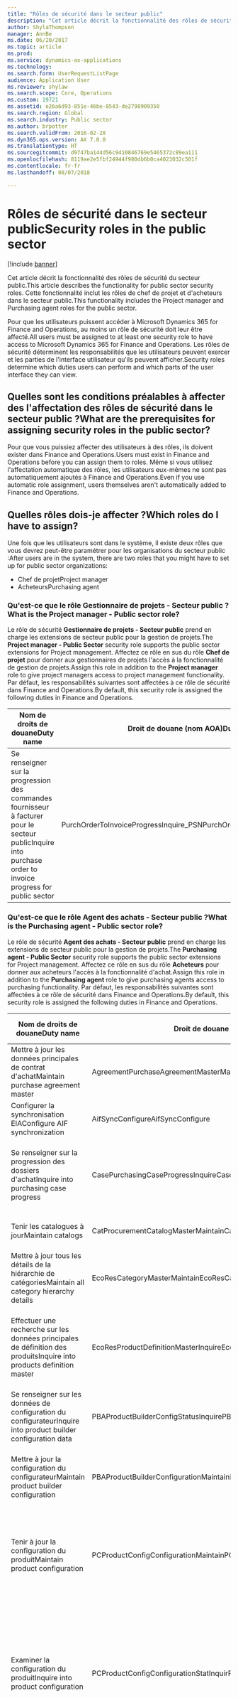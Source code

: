 ```yaml
---
title: "Rôles de sécurité dans le secteur public"
description: "Cet article décrit la fonctionnalité des rôles de sécurité du secteur public. Cette fonctionnalité inclut les rôles de chef de projet et d'acheteurs dans le secteur public."
author: ShylaThompson
manager: AnnBe
ms.date: 06/20/2017
ms.topic: article
ms.prod: 
ms.service: dynamics-ax-applications
ms.technology: 
ms.search.form: UserRequestListPage
audience: Application User
ms.reviewer: shylaw
ms.search.scope: Core, Operations
ms.custom: 19721
ms.assetid: e26a6d93-851e-46be-8543-de2798909350
ms.search.region: Global
ms.search.industry: Public sector
ms.author: brpotter
ms.search.validFrom: 2016-02-28
ms.dyn365.ops.version: AX 7.0.0
ms.translationtype: HT
ms.sourcegitcommit: d9747ba144d56c9410846769e5465372c89ea111
ms.openlocfilehash: 8119ae2e5fbf24944f980db6b0ca4023032c501f
ms.contentlocale: fr-fr
ms.lasthandoff: 08/07/2018

---
```


# <a name="security-roles-in-the-public-sector"></a><span data-ttu-id="55ab4-104">Rôles de sécurité dans le secteur public</span><span class="sxs-lookup"><span data-stu-id="55ab4-104">Security roles in the public sector</span></span>

[!include [banner](../includes/banner.md)]

<span data-ttu-id="55ab4-105">Cet article décrit la fonctionnalité des rôles de sécurité du secteur public.</span><span class="sxs-lookup"><span data-stu-id="55ab4-105">This article describes the functionality for public sector security roles.</span></span> <span data-ttu-id="55ab4-106">Cette fonctionnalité inclut les rôles de chef de projet et d'acheteurs dans le secteur public.</span><span class="sxs-lookup"><span data-stu-id="55ab4-106">This functionality includes the Project manager and Purchasing agent roles for the public sector.</span></span>

<span data-ttu-id="55ab4-107">Pour que les utilisateurs puissent accéder à Microsoft Dynamics 365 for Finance and Operations, au moins un rôle de sécurité doit leur être affecté.</span><span class="sxs-lookup"><span data-stu-id="55ab4-107">All users must be assigned to at least one security role to have access to Microsoft Dynamics 365 for Finance and Operations.</span></span> <span data-ttu-id="55ab4-108">Les rôles de sécurité déterminent les responsabilités que les utilisateurs peuvent exercer et les parties de l'interface utilisateur qu'ils peuvent afficher.</span><span class="sxs-lookup"><span data-stu-id="55ab4-108">Security roles determine which duties users can perform and which parts of the user interface they can view.</span></span>

## <a name="what-are-the-prerequisites-for-assigning-security-roles-in-the-public-sector"></a><span data-ttu-id="55ab4-109">Quelles sont les conditions préalables à affecter des l'affectation des rôles de sécurité dans le secteur public ?</span><span class="sxs-lookup"><span data-stu-id="55ab4-109">What are the prerequisites for assigning security roles in the public sector?</span></span>
<span data-ttu-id="55ab4-110">Pour que vous puissiez affecter des utilisateurs à des rôles, ils doivent exister dans Finance and Operations.</span><span class="sxs-lookup"><span data-stu-id="55ab4-110">Users must exist in Finance and Operations before you can assign them to roles.</span></span> <span data-ttu-id="55ab4-111">Même si vous utilisez l'affectation automatique des rôles, les utilisateurs eux-mêmes ne sont pas automatiquement ajoutés à Finance and Operations.</span><span class="sxs-lookup"><span data-stu-id="55ab4-111">Even if you use automatic role assignment, users themselves aren't automatically added to Finance and Operations.</span></span>

## <a name="which-roles-do-i-have-to-assign"></a><span data-ttu-id="55ab4-112">Quelles rôles dois-je affecter ?</span><span class="sxs-lookup"><span data-stu-id="55ab4-112">Which roles do I have to assign?</span></span>
<span data-ttu-id="55ab4-113">Une fois que les utilisateurs sont dans le système, il existe deux rôles que vous devrez peut-être paramétrer pour les organisations du secteur public :</span><span class="sxs-lookup"><span data-stu-id="55ab4-113">After users are in the system, there are two roles that you might have to set up for public sector organizations:</span></span>

-   <span data-ttu-id="55ab4-114">Chef de projet</span><span class="sxs-lookup"><span data-stu-id="55ab4-114">Project manager</span></span>
-   <span data-ttu-id="55ab4-115">Acheteurs</span><span class="sxs-lookup"><span data-stu-id="55ab4-115">Purchasing agent</span></span>

### <a name="what-is-the-project-manager---public-sector-role"></a><span data-ttu-id="55ab4-116">Qu'est-ce que le rôle Gestionnaire de projets - Secteur public ?</span><span class="sxs-lookup"><span data-stu-id="55ab4-116">What is the Project manager - Public sector role?</span></span>

<span data-ttu-id="55ab4-117">Le rôle de sécurité **Gestionnaire de projets - Secteur public** prend en charge les extensions de secteur public pour la gestion de projets.</span><span class="sxs-lookup"><span data-stu-id="55ab4-117">The **Project manager - Public Sector** security role supports the public sector extensions for Project management.</span></span> <span data-ttu-id="55ab4-118">Affectez ce rôle en sus du rôle **Chef de projet** pour donner aux gestionnaires de projets l'accès à la fonctionnalité de gestion de projets.</span><span class="sxs-lookup"><span data-stu-id="55ab4-118">Assign this role in addition to the **Project manager** role to give project managers access to project management functionality.</span></span> <span data-ttu-id="55ab4-119">Par défaut, les responsabilités suivantes sont affectées à ce rôle de sécurité dans Finance and Operations.</span><span class="sxs-lookup"><span data-stu-id="55ab4-119">By default, this security role is assigned the following duties in Finance and Operations.</span></span>

| <span data-ttu-id="55ab4-120">Nom de droits de douane</span><span class="sxs-lookup"><span data-stu-id="55ab4-120">Duty name</span></span>                                                         | <span data-ttu-id="55ab4-121">Droit de douane (nom AOA)</span><span class="sxs-lookup"><span data-stu-id="55ab4-121">Duty AOT name</span></span>                           | <span data-ttu-id="55ab4-122">Description du droit</span><span class="sxs-lookup"><span data-stu-id="55ab4-122">Duty description</span></span>                                                                |
|-------------------------------------------------------------------|-----------------------------------------|---------------------------------------------------------------------------------|
| <span data-ttu-id="55ab4-123">Se renseigner sur la progression des commandes fournisseur à facturer pour le secteur public</span><span class="sxs-lookup"><span data-stu-id="55ab4-123">Inquire into purchase order to invoice progress for public sector</span></span> | <span data-ttu-id="55ab4-124">PurchOrderToInvoiceProgressInquire\_PSN</span><span class="sxs-lookup"><span data-stu-id="55ab4-124">PurchOrderToInvoiceProgressInquire\_PSN</span></span> | <span data-ttu-id="55ab4-125">Répondre aux demandes de renseignements sur le statut du processus « de la commande fournisseur à la facture ».</span><span class="sxs-lookup"><span data-stu-id="55ab4-125">Respond to inquiries about the status of the purchase order–to–invoice process.</span></span> |

### <a name="what-is-the-purchasing-agent---public-sector-role"></a><span data-ttu-id="55ab4-126">Qu'est-ce que le rôle Agent des achats - Secteur public ?</span><span class="sxs-lookup"><span data-stu-id="55ab4-126">What is the Purchasing agent - Public sector role?</span></span>

<span data-ttu-id="55ab4-127">Le rôle de sécurité **Agent des achats - Secteur public** prend en charge les extensions de secteur public pour la gestion de projets.</span><span class="sxs-lookup"><span data-stu-id="55ab4-127">The **Purchasing agent - Public Sector** security role supports the public sector extensions for Project management.</span></span> <span data-ttu-id="55ab4-128">Affectez ce rôle en sus du rôle **Acheteurs** pour donner aux acheteurs l'accès à la fonctionnalité d'achat.</span><span class="sxs-lookup"><span data-stu-id="55ab4-128">Assign this role in addition to the **Purchasing agent** role to give purchasing agents access to purchasing functionality.</span></span> <span data-ttu-id="55ab4-129">Par défaut, les responsabilités suivantes sont affectées à ce rôle de sécurité dans Finance and Operations.</span><span class="sxs-lookup"><span data-stu-id="55ab4-129">By default, this security role is assigned the following duties in Finance and Operations.</span></span>

| <span data-ttu-id="55ab4-130">Nom de droits de douane</span><span class="sxs-lookup"><span data-stu-id="55ab4-130">Duty name</span></span>                                                       | <span data-ttu-id="55ab4-131">Droit de douane (nom AOA)</span><span class="sxs-lookup"><span data-stu-id="55ab4-131">Duty AOT name</span></span>                            | <span data-ttu-id="55ab4-132">Description du droit</span><span class="sxs-lookup"><span data-stu-id="55ab4-132">Duty description</span></span>                                                                                        |
|-----------------------------------------------------------------|------------------------------------------|---------------------------------------------------------------------------------------------------------|
| <span data-ttu-id="55ab4-133">Mettre à jour les données principales de contrat d'achat</span><span class="sxs-lookup"><span data-stu-id="55ab4-133">Maintain purchase agreement master</span></span>                              | <span data-ttu-id="55ab4-134">AgreementPurchaseAgreementMasterMaintain</span><span class="sxs-lookup"><span data-stu-id="55ab4-134">AgreementPurchaseAgreementMasterMaintain</span></span> | <span data-ttu-id="55ab4-135">Mettre à jour les détails de contrats d'achat.</span><span class="sxs-lookup"><span data-stu-id="55ab4-135">Maintain the details of purchase agreements.</span></span>                                                            |
| <span data-ttu-id="55ab4-136">Configurer la synchronisation EIA</span><span class="sxs-lookup"><span data-stu-id="55ab4-136">Configure AIF synchronization</span></span>                                   | <span data-ttu-id="55ab4-137">AifSyncConfigure</span><span class="sxs-lookup"><span data-stu-id="55ab4-137">AifSyncConfigure</span></span>                         | <span data-ttu-id="55ab4-138">Spécifier des filtres sur les ports.</span><span class="sxs-lookup"><span data-stu-id="55ab4-138">Specify filters on ports.</span></span>                                                                               |
| <span data-ttu-id="55ab4-139">Se renseigner sur la progression des dossiers d'achat</span><span class="sxs-lookup"><span data-stu-id="55ab4-139">Inquire into purchasing case progress</span></span>                           | <span data-ttu-id="55ab4-140">CasePurchasingCaseProgressInquire</span><span class="sxs-lookup"><span data-stu-id="55ab4-140">CasePurchasingCaseProgressInquire</span></span>        | <span data-ttu-id="55ab4-141">Répondre aux demandes de renseignements sur le statut des dossiers d'achat.</span><span class="sxs-lookup"><span data-stu-id="55ab4-141">Respond to inquiries about the status of purchasing cases.</span></span>                                              |
| <span data-ttu-id="55ab4-142">Tenir les catalogues à jour</span><span class="sxs-lookup"><span data-stu-id="55ab4-142">Maintain catalogs</span></span>                                               | <span data-ttu-id="55ab4-143">CatProcurementCatalogMasterMaintain</span><span class="sxs-lookup"><span data-stu-id="55ab4-143">CatProcurementCatalogMasterMaintain</span></span>      | <span data-ttu-id="55ab4-144">Mettre à jour tous les types de catalogues.</span><span class="sxs-lookup"><span data-stu-id="55ab4-144">Maintain all types of catalogs.</span></span>                                                                         |
| <span data-ttu-id="55ab4-145">Mettre à jour tous les détails de la hiérarchie de catégories</span><span class="sxs-lookup"><span data-stu-id="55ab4-145">Maintain all category hierarchy details</span></span>                         | <span data-ttu-id="55ab4-146">EcoResCategoryMasterMaintain</span><span class="sxs-lookup"><span data-stu-id="55ab4-146">EcoResCategoryMasterMaintain</span></span>             | <span data-ttu-id="55ab4-147">Mettre à jour les catégories.</span><span class="sxs-lookup"><span data-stu-id="55ab4-147">Maintain categories.</span></span>                                                                                    |
| <span data-ttu-id="55ab4-148">Effectuer une recherche sur les données principales de définition des produits</span><span class="sxs-lookup"><span data-stu-id="55ab4-148">Inquire into products definition master</span></span>                         | <span data-ttu-id="55ab4-149">EcoResProductDefinitionMasterInquire</span><span class="sxs-lookup"><span data-stu-id="55ab4-149">EcoResProductDefinitionMasterInquire</span></span>     | <span data-ttu-id="55ab4-150">Répondre aux demandes concernant les données principales pour les définitions de produits</span><span class="sxs-lookup"><span data-stu-id="55ab4-150">Respond to inquiries about master data for product definitions.</span></span>                                         |
| <span data-ttu-id="55ab4-151">Se renseigner sur les données de configuration du configurateur</span><span class="sxs-lookup"><span data-stu-id="55ab4-151">Inquire into product builder configuration data</span></span>                 | <span data-ttu-id="55ab4-152">PBAProductBuilderConfigStatusInquire</span><span class="sxs-lookup"><span data-stu-id="55ab4-152">PBAProductBuilderConfigStatusInquire</span></span>     | <span data-ttu-id="55ab4-153">Ouvrir et réviser les configurations du configurateur.</span><span class="sxs-lookup"><span data-stu-id="55ab4-153">Open and review product builder configurations.</span></span>                                                         |
| <span data-ttu-id="55ab4-154">Mettre à jour la configuration du configurateur</span><span class="sxs-lookup"><span data-stu-id="55ab4-154">Maintain product builder configuration</span></span>                          | <span data-ttu-id="55ab4-155">PBAProductBuilderConfigurationMaintain</span><span class="sxs-lookup"><span data-stu-id="55ab4-155">PBAProductBuilderConfigurationMaintain</span></span>   | <span data-ttu-id="55ab4-156">Modifier et mettre à jour les configurations du configurateur.</span><span class="sxs-lookup"><span data-stu-id="55ab4-156">Edit and update product builder configurations.</span></span>                                                         |
| <span data-ttu-id="55ab4-157">Tenir à jour la configuration du produit</span><span class="sxs-lookup"><span data-stu-id="55ab4-157">Maintain product configuration</span></span>                                  | <span data-ttu-id="55ab4-158">PCProductConfigConfigurationMaintain</span><span class="sxs-lookup"><span data-stu-id="55ab4-158">PCProductConfigConfigurationMaintain</span></span>     | <span data-ttu-id="55ab4-159">Mettre à jour une configuration basé sur les contraintes pour les modèles de configuration de produit.</span><span class="sxs-lookup"><span data-stu-id="55ab4-159">Maintain a constraint-based configuration for product configuration models.</span></span>                             |
| <span data-ttu-id="55ab4-160">Examiner la configuration du produit</span><span class="sxs-lookup"><span data-stu-id="55ab4-160">Inquire into product configuration</span></span>                              | <span data-ttu-id="55ab4-161">PCProductConfigConfigurationStatInquir</span><span class="sxs-lookup"><span data-stu-id="55ab4-161">PCProductConfigConfigurationStatInquir</span></span>   | <span data-ttu-id="55ab4-162">Répondre aux demandes de renseignements sur les données principales de configuration pour les modèles de configuration de produits basée sur les contraintes.</span><span class="sxs-lookup"><span data-stu-id="55ab4-162">Respond to inquiries about configuration master data for constraint-based product configuration models.</span></span> |
| <span data-ttu-id="55ab4-163">Mettre à jour les paramètres de gestion d'impression de configuration des achats</span><span class="sxs-lookup"><span data-stu-id="55ab4-163">Maintain purchase setup print management settings</span></span>               | <span data-ttu-id="55ab4-164">PrintMgmtPurchaseSettingsMaintain</span><span class="sxs-lookup"><span data-stu-id="55ab4-164">PrintMgmtPurchaseSettingsMaintain</span></span>        | <span data-ttu-id="55ab4-165">Mettre à jour les paramètres de gestion d'impression pour le paramétrage des achats.</span><span class="sxs-lookup"><span data-stu-id="55ab4-165">Maintain print management settings for purchase setups.</span></span>                                                 |
| <span data-ttu-id="55ab4-166">Mettre à jour les paramètres de gestion d'impression des documents d'achats</span><span class="sxs-lookup"><span data-stu-id="55ab4-166">Maintain purchase document print management settings</span></span>            | <span data-ttu-id="55ab4-167">PrintMgmtPurchDocumentSettingsMaintain</span><span class="sxs-lookup"><span data-stu-id="55ab4-167">PrintMgmtPurchDocumentSettingsMaintain</span></span>   | <span data-ttu-id="55ab4-168">Mettre à jour les paramètres de gestion d'impression des documents d'achat.</span><span class="sxs-lookup"><span data-stu-id="55ab4-168">Maintain print management settings for purchase documents.</span></span>                                              |
| <span data-ttu-id="55ab4-169">Se renseigner sur les politiques d'achat</span><span class="sxs-lookup"><span data-stu-id="55ab4-169">Inquire into purchasing policies</span></span>                                | <span data-ttu-id="55ab4-170">ProcPurchasingProcessInquire</span><span class="sxs-lookup"><span data-stu-id="55ab4-170">ProcPurchasingProcessInquire</span></span>             | <span data-ttu-id="55ab4-171">Répondre aux demandes de renseignements sur les stratégies régissant le processus d'achat.</span><span class="sxs-lookup"><span data-stu-id="55ab4-171">Respond to inquiries about policies that govern the purchasing process.</span></span>                                 |
| <span data-ttu-id="55ab4-172">Se renseigner sur les politiques d'achat pour le secteur public</span><span class="sxs-lookup"><span data-stu-id="55ab4-172">Inquire into purchasing policies for public sector</span></span>              | <span data-ttu-id="55ab4-173">ProcPurchasingProcessInquire\_PSN</span><span class="sxs-lookup"><span data-stu-id="55ab4-173">ProcPurchasingProcessInquire\_PSN</span></span>        | <span data-ttu-id="55ab4-174">Répondre aux demandes de renseignements sur les stratégies du secteur public régissant le processus d'achat.</span><span class="sxs-lookup"><span data-stu-id="55ab4-174">Respond to inquiries about public sector policies that govern the purchasing process.</span></span>                   |
| <span data-ttu-id="55ab4-175">Approuver le contrat d'achat</span><span class="sxs-lookup"><span data-stu-id="55ab4-175">Approve purchase agreement</span></span>                                      | <span data-ttu-id="55ab4-176">PurchaseAgreementWFMaintain</span><span class="sxs-lookup"><span data-stu-id="55ab4-176">PurchaseAgreementWFMaintain</span></span>              | <span data-ttu-id="55ab4-177">Réviser et approuver les contrats d'achat dans un workflow.</span><span class="sxs-lookup"><span data-stu-id="55ab4-177">Review and approve purchase agreements in a workflow.</span></span>                                                   |
| <span data-ttu-id="55ab4-178">Tenir à jour les commandes fournisseur</span><span class="sxs-lookup"><span data-stu-id="55ab4-178">Maintain purchase orders</span></span>                                        | <span data-ttu-id="55ab4-179">PurchOrderMaintain</span><span class="sxs-lookup"><span data-stu-id="55ab4-179">PurchOrderMaintain</span></span>                       | <span data-ttu-id="55ab4-180">Documenter et enregistrer les commandes fournisseur</span><span class="sxs-lookup"><span data-stu-id="55ab4-180">Document and record purchase orders.</span></span>                                                                    |
| <span data-ttu-id="55ab4-181">Tenir à jour la consolidation des demandes d'achat</span><span class="sxs-lookup"><span data-stu-id="55ab4-181">Maintain purchase requisition consolidation</span></span>                     | <span data-ttu-id="55ab4-182">PurchReqConsolidationMaintain</span><span class="sxs-lookup"><span data-stu-id="55ab4-182">PurchReqConsolidationMaintain</span></span>            | <span data-ttu-id="55ab4-183">Mettre à jour le processus de consolidation des demandes d'achat.</span><span class="sxs-lookup"><span data-stu-id="55ab4-183">Maintain the purchase requisition consolidation process.</span></span>                                                |
| <span data-ttu-id="55ab4-184">Tenir à jour la création de commandes fournisseur à partir de demandes d'achat</span><span class="sxs-lookup"><span data-stu-id="55ab4-184">Maintain creation of purchase orders from purchase requisitions</span></span> | <span data-ttu-id="55ab4-185">PurchReqOrderFromRequisitionMaintain</span><span class="sxs-lookup"><span data-stu-id="55ab4-185">PurchReqOrderFromRequisitionMaintain</span></span>     | <span data-ttu-id="55ab4-186">Lancer les commandes fournisseur à partir de demandes d'achat.</span><span class="sxs-lookup"><span data-stu-id="55ab4-186">Release purchase orders from purchase requisitions.</span></span>                                                     |
| <span data-ttu-id="55ab4-187">Approuver les demandes d'achat</span><span class="sxs-lookup"><span data-stu-id="55ab4-187">Approve purchase requisitions</span></span>                                   | <span data-ttu-id="55ab4-188">PurchReqPurchaseRequisitionApprove</span><span class="sxs-lookup"><span data-stu-id="55ab4-188">PurchReqPurchaseRequisitionApprove</span></span>       | <span data-ttu-id="55ab4-189">Approuver et autoriser les demandes d'achat.</span><span class="sxs-lookup"><span data-stu-id="55ab4-189">Approve and authorize purchase requisitions.</span></span>                                                            |
| <span data-ttu-id="55ab4-190">Mettre à jour toutes les demandes d'achat</span><span class="sxs-lookup"><span data-stu-id="55ab4-190">Maintain all purchase requisitions</span></span>                              | <span data-ttu-id="55ab4-191">PurchReqPurchaseRequisitionMaintainAll</span><span class="sxs-lookup"><span data-stu-id="55ab4-191">PurchReqPurchaseRequisitionMaintainAll</span></span>   | <span data-ttu-id="55ab4-192">Modifier et mettre à jour les demandes d'achat.</span><span class="sxs-lookup"><span data-stu-id="55ab4-192">Edit and update purchase requisitions.</span></span>                                                                  |
| <span data-ttu-id="55ab4-193">Afficher les demandes d'achat en attente</span><span class="sxs-lookup"><span data-stu-id="55ab4-193">View purchase requisitions on hold</span></span>                              | <span data-ttu-id="55ab4-194">PurchReqTableView</span><span class="sxs-lookup"><span data-stu-id="55ab4-194">PurchReqTableView</span></span>                        | <span data-ttu-id="55ab4-195">Ouvrir et réviser les demandes d'achat en attente.</span><span class="sxs-lookup"><span data-stu-id="55ab4-195">Open and review purchase requisitions that are on hold.</span></span>                                                 |
| <span data-ttu-id="55ab4-196">Mettre à jour le questionnaire d'appel d'offre</span><span class="sxs-lookup"><span data-stu-id="55ab4-196">Maintain request for quotation questionnaire</span></span>                    | <span data-ttu-id="55ab4-197">PurchRFQQuestionnaireMaintain</span><span class="sxs-lookup"><span data-stu-id="55ab4-197">PurchRFQQuestionnaireMaintain</span></span>            | <span data-ttu-id="55ab4-198">Modifier et mettre à jour les questionnaires d'appel d'offre.</span><span class="sxs-lookup"><span data-stu-id="55ab4-198">Edit and update request for quotation (RFQ) questionnaires.</span></span>                                             |
| <span data-ttu-id="55ab4-199">Mettre à jour l'appel d'offre</span><span class="sxs-lookup"><span data-stu-id="55ab4-199">Maintain request for quotation</span></span>                                  | <span data-ttu-id="55ab4-200">PurchRFQRequestForQuoteMaintain</span><span class="sxs-lookup"><span data-stu-id="55ab4-200">PurchRFQRequestForQuoteMaintain</span></span>          | <span data-ttu-id="55ab4-201">Modifier et mettre à jour les appels d'offre.</span><span class="sxs-lookup"><span data-stu-id="55ab4-201">Edit and update RFQs.</span></span>                                                                                   |
| <span data-ttu-id="55ab4-202">Tenir à jour les réponses aux appels d'offre</span><span class="sxs-lookup"><span data-stu-id="55ab4-202">Maintain request for quotation replies</span></span>                          | <span data-ttu-id="55ab4-203">PurchRFQRequestForQuoteReplyMaintain</span><span class="sxs-lookup"><span data-stu-id="55ab4-203">PurchRFQRequestForQuoteReplyMaintain</span></span>     | <span data-ttu-id="55ab4-204">Modifier et mettre à jour les réponses aux appels d'offre.</span><span class="sxs-lookup"><span data-stu-id="55ab4-204">Edit and update RFQ replies.</span></span>                                                                            |
| <span data-ttu-id="55ab4-205">Tenir à jour les offres scellées</span><span class="sxs-lookup"><span data-stu-id="55ab4-205">Maintain sealed bids</span></span>                                            | <span data-ttu-id="55ab4-206">PurchRFQSealedBids</span><span class="sxs-lookup"><span data-stu-id="55ab4-206">PurchRFQSealedBids</span></span>                       | <span data-ttu-id="55ab4-207">Modifier et mettre à jour les offres scellées.</span><span class="sxs-lookup"><span data-stu-id="55ab4-207">Edit and update sealed bids.</span></span>                                                                            |
| <span data-ttu-id="55ab4-208">Se renseigner sur le statut de paiement des factures fournisseur</span><span class="sxs-lookup"><span data-stu-id="55ab4-208">Inquire about payment status for vendor invoices</span></span>                | <span data-ttu-id="55ab4-209">VendInvoice4paymentStatusInquire\_RU</span><span class="sxs-lookup"><span data-stu-id="55ab4-209">VendInvoice4paymentStatusInquire\_RU</span></span>     | <span data-ttu-id="55ab4-210">Répondre aux demandes de renseignements sur le statut de paiement des factures fournisseur.</span><span class="sxs-lookup"><span data-stu-id="55ab4-210">Respond to inquiries about the payment status for vendor invoices.</span></span>                                      |
| <span data-ttu-id="55ab4-211">Tenir à jour les factures fournisseur pour le paiement</span><span class="sxs-lookup"><span data-stu-id="55ab4-211">Maintain vendor invoices for payment</span></span>                            | <span data-ttu-id="55ab4-212">VendInvoice4PaymMaintain\_RU</span><span class="sxs-lookup"><span data-stu-id="55ab4-212">VendInvoice4PaymMaintain\_RU</span></span>             | <span data-ttu-id="55ab4-213">Modifier et mettre à jour les factures fournisseur pour paiement.</span><span class="sxs-lookup"><span data-stu-id="55ab4-213">Edit and update vendor invoices for payment.</span></span>                                                            |
| <span data-ttu-id="55ab4-214">Mettre à jour les données principales de fournisseur potentiel</span><span class="sxs-lookup"><span data-stu-id="55ab4-214">Maintain prospective vendor master</span></span>                              | <span data-ttu-id="55ab4-215">VendProspectiveVendorMasterMaintain</span><span class="sxs-lookup"><span data-stu-id="55ab4-215">VendProspectiveVendorMasterMaintain</span></span>      | <span data-ttu-id="55ab4-216">Modifier et mettre à jour les données principales de fournisseur potentiel.</span><span class="sxs-lookup"><span data-stu-id="55ab4-216">Edit and update the prospective vendor master.</span></span>                                                          |
| <span data-ttu-id="55ab4-217">Mettre à jour les demandes fournisseur initiées par les employés</span><span class="sxs-lookup"><span data-stu-id="55ab4-217">Maintain employee-initiated vendor requests</span></span>                     | <span data-ttu-id="55ab4-218">VendRequestEmployeeVendorRequestMaintain</span><span class="sxs-lookup"><span data-stu-id="55ab4-218">VendRequestEmployeeVendorRequestMaintain</span></span> | <span data-ttu-id="55ab4-219">Documenter et enregistrer les demandes fournisseur initiées par les employés.</span><span class="sxs-lookup"><span data-stu-id="55ab4-219">Document and record employee-initiated vendor requests.</span></span>                                                 |
| <span data-ttu-id="55ab4-220">Se renseigner sur le statut des demandes initiées par les fournisseurs</span><span class="sxs-lookup"><span data-stu-id="55ab4-220">Inquire into vendor-initiated request status</span></span>                    | <span data-ttu-id="55ab4-221">VendRequestVendorInitiateRequestInquire</span><span class="sxs-lookup"><span data-stu-id="55ab4-221">VendRequestVendorInitiateRequestInquire</span></span>  | <span data-ttu-id="55ab4-222">Répondre aux demandes de renseignements sur le statut des demandes initiées par les fournisseurs.</span><span class="sxs-lookup"><span data-stu-id="55ab4-222">Respond to inquiries about the status on vendor-initiated requests.</span></span>                                     |
| <span data-ttu-id="55ab4-223">Effectuer une recherche sur les données principales de fournisseur non sollicité</span><span class="sxs-lookup"><span data-stu-id="55ab4-223">Inquire into unsolicited vendor master</span></span>                          | <span data-ttu-id="55ab4-224">VendUnsolicitedVendorMasterInquire</span><span class="sxs-lookup"><span data-stu-id="55ab4-224">VendUnsolicitedVendorMasterInquire</span></span>       | <span data-ttu-id="55ab4-225">Répondre aux demandes concernant les données principales de fournisseur non sollicité.</span><span class="sxs-lookup"><span data-stu-id="55ab4-225">Respond to inquiries about unsolicited vendor master data.</span></span>                                              |
| <span data-ttu-id="55ab4-226">Mettre à jour les demandes utilisateur fournisseur</span><span class="sxs-lookup"><span data-stu-id="55ab4-226">Maintain vendor user requests</span></span>                                   | <span data-ttu-id="55ab4-227">VendUserRequestMaintain</span><span class="sxs-lookup"><span data-stu-id="55ab4-227">VendUserRequestMaintain</span></span>                  | <span data-ttu-id="55ab4-228">Mettre à jour et soumettre les demandes de l'utilisateur fournisseur.</span><span class="sxs-lookup"><span data-stu-id="55ab4-228">Maintain and submit vendor user requests.</span></span>                                                               |
| <span data-ttu-id="55ab4-229">Mettre à jour les données principales sur le fournisseur</span><span class="sxs-lookup"><span data-stu-id="55ab4-229">Maintain vendor master</span></span>                                          | <span data-ttu-id="55ab4-230">VendVendorMasterMaintain</span><span class="sxs-lookup"><span data-stu-id="55ab4-230">VendVendorMasterMaintain</span></span>                 | <span data-ttu-id="55ab4-231">Modifier et mettre à jour les données principales de fournisseur</span><span class="sxs-lookup"><span data-stu-id="55ab4-231">Edit and update the vendor master.</span></span>                                                                      |
| <span data-ttu-id="55ab4-232">Mettre à jour les questionnaires fournisseur</span><span class="sxs-lookup"><span data-stu-id="55ab4-232">Maintain vendor questionnaires</span></span>                                  | <span data-ttu-id="55ab4-233">VendVendorQuestionnaireMaintain</span><span class="sxs-lookup"><span data-stu-id="55ab4-233">VendVendorQuestionnaireMaintain</span></span>          | <span data-ttu-id="55ab4-234">Créer et mettre à jour les informations du questionnaire fournisseur.</span><span class="sxs-lookup"><span data-stu-id="55ab4-234">Create and update vendor questionnaire information.</span></span>                                                     |
| <span data-ttu-id="55ab4-235">Se renseigner sur les performances du workflow</span><span class="sxs-lookup"><span data-stu-id="55ab4-235">Inquire into workflow performance</span></span>                               | <span data-ttu-id="55ab4-236">WorkflowViewWorkflowPerf</span><span class="sxs-lookup"><span data-stu-id="55ab4-236">WorkflowViewWorkflowPerf</span></span>                 | <span data-ttu-id="55ab4-237">Afficher les états sur les performances des workflows.</span><span class="sxs-lookup"><span data-stu-id="55ab4-237">View reports about the performance of workflows.</span></span>                                                        |

## <a name="what-do-i-do-next"></a><span data-ttu-id="55ab4-238">Que faire ensuite ?</span><span class="sxs-lookup"><span data-stu-id="55ab4-238">What do I do next?</span></span>
<span data-ttu-id="55ab4-239">Une fois les utilisateurs créés, vous les affectez à des rôles sur la page **Affecter des utilisateurs aux rôles**.</span><span class="sxs-lookup"><span data-stu-id="55ab4-239">After the users are created, you assign them to roles on the **Assign users to roles** page.</span></span>

<a name="additional-resources"></a><span data-ttu-id="55ab4-240">Ressources supplémentaires</span><span class="sxs-lookup"><span data-stu-id="55ab4-240">Additional resources</span></span>
--------

[<span data-ttu-id="55ab4-241">sécurité basée sur les rôles</span><span class="sxs-lookup"><span data-stu-id="55ab4-241">Role-based security</span></span>](../../dev-itpro/sysadmin/role-based-security.md)




